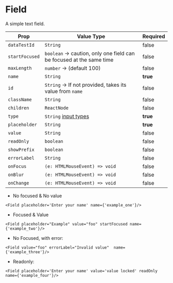 # Field

A simple text field.

| Prop           | Value Type                                                                                                     | Required |
| -------------- | -------------------------------------------------------------------------------------------------------------- | -------- |
| `dataTestId`   | `String`                                                                                                       | false    |
| `startFocused` | `boolean` -> caution, only one field can be focused at the same time                                           | false    |
| `maxLength`    | `number` -> (default 100)                                                                                      | false    |
| `name`         | `String`                                                                                                       | **true** |
| `id`           | `String` -> If not provided, takes its value from `name`                                                       | false    |
| `className`    | `String`                                                                                                       | false    |
| `children`     | `ReactNode`                                                                                                    | false    |
| `type`         | `String` [input types](https://developer.mozilla.org/en-US/docs/Web/HTML/Element/input#Form_%3Cinput%3E_types) | **true** |
| `placeholder`  | `String`                                                                                                       | **true** |
| `value`        | `String`                                                                                                       | false    |
| `readOnly`     | `boolean`                                                                                                      | false    |
| `showPrefix`   | `boolean`                                                                                                      | false    |
| `errorLabel`   | `String`                                                                                                       | false    |
| `onFocus`      | `(e: HTMLMouseEvent) => void`                                                                                  | false    |
| `onBlur`       | `(e: HTMLMouseEvent) => void`                                                                                  | false    |
| `onChange`     | `(e: HTMLMouseEvent) => void`                                                                                  | false    |

- No focused & No value

```
<Field placeholder='Enter your name' name={'example_one'}/>
```

- Focused & Value

```
<Field placeholder="Example" value="foo" startFocused name={'example_two'}/>
```

- No Focused, with error:

```
<Field value="foo" errorLabel="Invalid value"  name={'example_three'}/>
```

- Readonly:

```
<Field placeholder='Enter your name' value='value locked' readOnly name={'example_four'}/>
```
